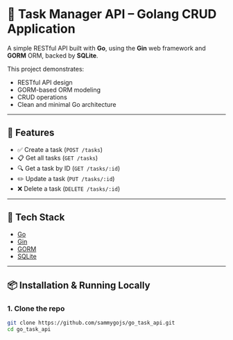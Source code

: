 # 📝 Task Manager API – Golang CRUD Application

A simple RESTful API built with **Go**, using the **Gin** web framework and **GORM** ORM, backed by **SQLite**.

This project demonstrates:
- RESTful API design
- GORM-based ORM modeling
- CRUD operations
- Clean and minimal Go architecture

---

## 🚀 Features

- ✅ Create a task (`POST /tasks`)
- 📋 Get all tasks (`GET /tasks`)
- 🔍 Get a task by ID (`GET /tasks/:id`)
- ✏️ Update a task (`PUT /tasks/:id`)
- ❌ Delete a task (`DELETE /tasks/:id`)

---

## 🧰 Tech Stack

- [Go](https://golang.org/)
- [Gin](https://github.com/gin-gonic/gin)
- [GORM](https://gorm.io/)
- [SQLite](https://www.sqlite.org/index.html)

---

## 📦 Installation & Running Locally

### 1. Clone the repo
```bash
git clone https://github.com/sammygojs/go_task_api.git
cd go_task_api
